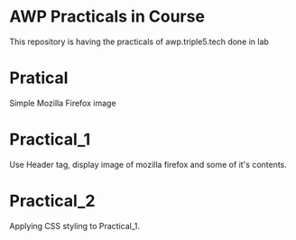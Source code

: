 # AWP Practicals in Course
This repository is having the practicals of awp.triple5.tech done in lab
# Pratical
Simple Mozilla Firefox image
# Practical_1
Use Header tag, display image of mozilla firefox and some of it's contents.
# Practical_2
Applying CSS styling to Practical_1.
